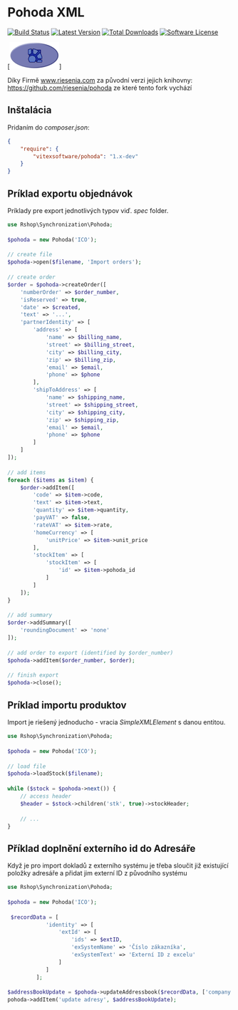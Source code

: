 # Pohoda XML

[![Build Status](https://img.shields.io/travis/VitexSoftware/pohoda/master.svg?style=flat-square)](https://travis-ci.org/vitexsoftware/pohoda)
[![Latest Version](https://img.shields.io/packagist/v/vitexsoftware/pohoda.svg?style=flat-square)](https://packagist.org/packages/vitexsoftware/pohoda)
[![Total Downloads](https://img.shields.io/packagist/dt/vitexsoftware/pohoda.svg?style=flat-square)](https://packagist.org/packages/vitexsoftware/pohoda)
[![Software License](https://img.shields.io/badge/license-MIT-brightgreen.svg?style=flat-square)](LICENSE)


[!['Project Logo'](https://raw.githubusercontent.com/VitexSoftware/pohoda/master/phpohoda.png)]

Díky Firmě www.riesenia.com za původní verzi jejich knihovny: https://github.com/riesenia/pohoda ze které tento fork vychází

## Inštalácia

Pridaním do *composer.json*:

```json
{
    "require": {
        "vitexsoftware/pohoda": "1.x-dev"
    }
}
```

## Príklad exportu objednávok

Príklady pre export jednotlivých typov viď. *spec* folder.

```php
use Rshop\Synchronization\Pohoda;

$pohoda = new Pohoda('ICO');

// create file
$pohoda->open($filename, 'Import orders');

// create order
$order = $pohoda->createOrder([
    'numberOrder' => $order_number,
    'isReserved' => true,
    'date' => $created,
    'text' => '...',
    'partnerIdentity' => [
        'address' => [
            'name' => $billing_name,
            'street' => $billing_street,
            'city' => $billing_city,
            'zip' => $billing_zip,
            'email' => $email,
            'phone' => $phone
        ],
        'shipToAddress' => [
            'name' => $shipping_name,
            'street' => $shipping_street,
            'city' => $shipping_city,
            'zip' => $shipping_zip,
            'email' => $email,
            'phone' => $phone
        ]
    ]
]);

// add items
foreach ($items as $item) {
    $order->addItem([
        'code' => $item->code,
        'text' => $item->text,
        'quantity' => $item->quantity,
        'payVAT' => false,
        'rateVAT' => $item->rate,
        'homeCurrency' => [
            'unitPrice' => $item->unit_price
        ],
        'stockItem' => [
            'stockItem' => [
                'id' => $item->pohoda_id
            ]
        ]
    ]);
}

// add summary
$order->addSummary([
    'roundingDocument' => 'none'
]);

// add order to export (identified by $order_number)
$pohoda->addItem($order_number, $order);

// finish export
$pohoda->close();
```

## Príklad importu produktov

Import je riešený jednoducho - vracia *SimpleXMLElement* s danou entitou.

```php
use Rshop\Synchronization\Pohoda;

$pohoda = new Pohoda('ICO');

// load file
$pohoda->loadStock($filename);

while ($stock = $pohoda->next()) {
    // access header
    $header = $stock->children('stk', true)->stockHeader;

    // ...
}
```

## Příklad doplnění externího id do Adresáře

Když je pro import dokladů z externího systému je třeba sloučit již existující položky adresáře a přidat jim externí ID z původního systému

```php
use Rshop\Synchronization\Pohoda;

$pohoda = new Pohoda('ICO');

 $recordData = [
            'identity' => [
                'extId' => [
                    'ids' => $extID,
                    'exSystemName' => 'Číslo zákazníka',
                    'exSystemText' => 'Externí ID z excelu'
                ]
            ]
         ];

$addressBookUpdate = $pohoda->updateAddressbook($recordData, ['company' => htmlspecialchars( 'Novák & Syn s.r.o.' )]);
pohoda->addItem('update adresy', $addressBookUpdate);


```
